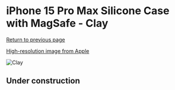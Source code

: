 # iPhone 15 Pro Max Silicone Case with MagSafe - Clay

[Return to previous page](/iphone_15)

[High-resolution image from Apple](https://store.storeimages.cdn-apple.com/8756/as-images.apple.com/is/MT1Q3?wid=4500&hei=4500&fmt=png)

<div style="width: 500px"><img src="/everyphone/MT1Q3.png" alt="Clay"></div>

## Under construction

